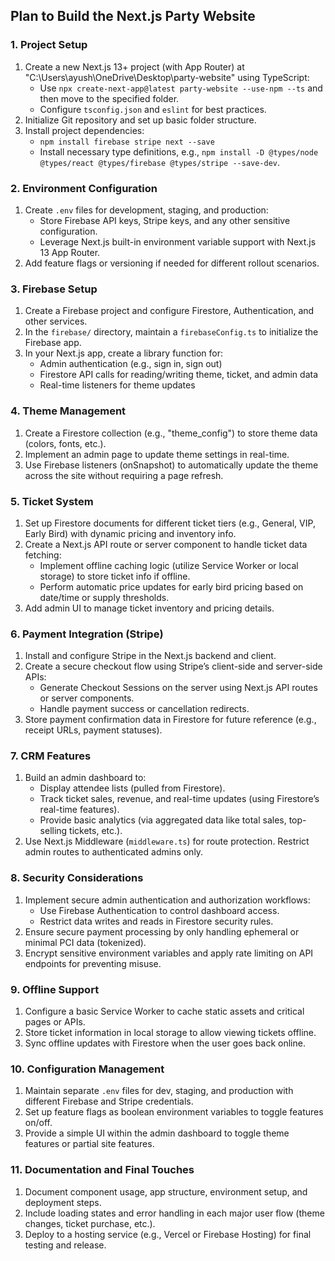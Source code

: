 ## Plan to Build the Next.js Party Website

### 1. Project Setup
1. Create a new Next.js 13+ project (with App Router) at "C:\Users\ayush\OneDrive\Desktop\party-website" using TypeScript:
   - Use `npx create-next-app@latest party-website --use-npm --ts` and then move to the specified folder.
   - Configure `tsconfig.json` and `eslint` for best practices.
2. Initialize Git repository and set up basic folder structure.
3. Install project dependencies:
   - `npm install firebase stripe next --save`
   - Install necessary type definitions, e.g., `npm install -D @types/node @types/react @types/firebase @types/stripe --save-dev`.

### 2. Environment Configuration
1. Create `.env` files for development, staging, and production:
   - Store Firebase API keys, Stripe keys, and any other sensitive configuration.
   - Leverage Next.js built-in environment variable support with Next.js 13 App Router.
2. Add feature flags or versioning if needed for different rollout scenarios.

### 3. Firebase Setup
1. Create a Firebase project and configure Firestore, Authentication, and other services.
2. In the `firebase/` directory, maintain a `firebaseConfig.ts` to initialize the Firebase app.
3. In your Next.js app, create a library function for:
   - Admin authentication (e.g., sign in, sign out)
   - Firestore API calls for reading/writing theme, ticket, and admin data
   - Real-time listeners for theme updates

### 4. Theme Management
1. Create a Firestore collection (e.g., "theme_config") to store theme data (colors, fonts, etc.).
2. Implement an admin page to update theme settings in real-time.
3. Use Firebase listeners (onSnapshot) to automatically update the theme across the site without requiring a page refresh.

### 5. Ticket System
1. Set up Firestore documents for different ticket tiers (e.g., General, VIP, Early Bird) with dynamic pricing and inventory info.
2. Create a Next.js API route or server component to handle ticket data fetching:
   - Implement offline caching logic (utilize Service Worker or local storage) to store ticket info if offline.
   - Perform automatic price updates for early bird pricing based on date/time or supply thresholds.
3. Add admin UI to manage ticket inventory and pricing details.

### 6. Payment Integration (Stripe)
1. Install and configure Stripe in the Next.js backend and client.
2. Create a secure checkout flow using Stripe’s client-side and server-side APIs:
   - Generate Checkout Sessions on the server using Next.js API routes or server components.
   - Handle payment success or cancellation redirects.
3. Store payment confirmation data in Firestore for future reference (e.g., receipt URLs, payment statuses).

### 7. CRM Features
1. Build an admin dashboard to:
   - Display attendee lists (pulled from Firestore).
   - Track ticket sales, revenue, and real-time updates (using Firestore’s real-time features).
   - Provide basic analytics (via aggregated data like total sales, top-selling tickets, etc.).
2. Use Next.js Middleware (`middleware.ts`) for route protection. Restrict admin routes to authenticated admins only.

### 8. Security Considerations
1. Implement secure admin authentication and authorization workflows:
   - Use Firebase Authentication to control dashboard access.
   - Restrict data writes and reads in Firestore security rules.
2. Ensure secure payment processing by only handling ephemeral or minimal PCI data (tokenized).
3. Encrypt sensitive environment variables and apply rate limiting on API endpoints for preventing misuse.

### 9. Offline Support
1. Configure a basic Service Worker to cache static assets and critical pages or APIs.
2. Store ticket information in local storage to allow viewing tickets offline.
3. Sync offline updates with Firestore when the user goes back online.

### 10. Configuration Management
1. Maintain separate `.env` files for dev, staging, and production with different Firebase and Stripe credentials.
2. Set up feature flags as boolean environment variables to toggle features on/off.
3. Provide a simple UI within the admin dashboard to toggle theme features or partial site features.

### 11. Documentation and Final Touches
1. Document component usage, app structure, environment setup, and deployment steps.
2. Include loading states and error handling in each major user flow (theme changes, ticket purchase, etc.).
3. Deploy to a hosting service (e.g., Vercel or Firebase Hosting) for final testing and release.